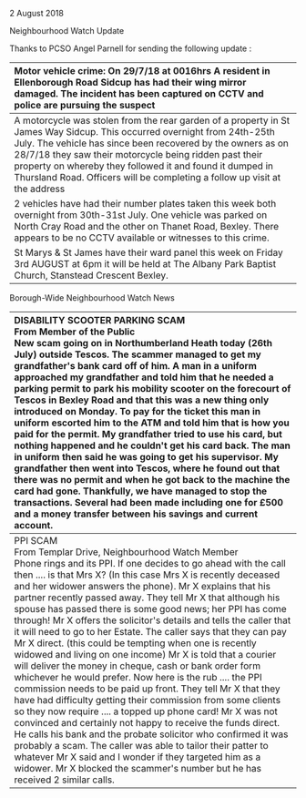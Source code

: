2 August 2018

Neighbourhood Watch Update

Thanks to PCSO Angel Parnell for sending the following update :

| Motor vehicle crime: On 29/7/18 at 0016hrs A resident in Ellenborough Road Sidcup has had their wing mirror damaged. The incident has been captured on CCTV and police are pursuing the suspect                                                                                                                                                                                             |
| :------------------------------------------------------------------------------------------------------------------------------------------------------------------------------------------------------------------------------------------------------------------------------------------------------------------------------------------------------------------------------------------ |
| A motorcycle was stolen from the rear garden of a property in St James Way Sidcup. This occurred overnight from 24th-25th July. The vehicle has since been recovered by the owners as on 28/7/18 they saw their motorcycle being ridden past their property on whereby they followed it and found it dumped in Thursland Road. Officers will be completing a follow up visit at the address |
| 2 vehicles have had their number plates taken this week both overnight from 30th-31st July. One vehicle was parked on North Cray Road and the other on Thanet Road, Bexley. There appears to be no CCTV available or witnesses to this crime.                                                                                                                                               |
| St Marys & St James have their ward panel this week on Friday 3rd AUGUST at 6pm it will be held at The Albany Park Baptist Church, Stanstead Crescent Bexley.                                                                                                                                                                                                                               |

Borough-Wide Neighbourhood Watch News

| DISABILITY SCOOTER PARKING SCAM <br>From Member of the Public <br>New scam going on in Northumberland Heath today (26th July) outside Tescos. The scammer managed to get my grandfather's bank card off of him. A man in a uniform approached my grandfather and told him that he needed a parking permit to park his mobility scooter on the forecourt of Tescos in Bexley Road and that this was a new thing only introduced on Monday. To pay for the ticket this man in uniform escorted him to the ATM and told him that is how you paid for the permit. My grandfather tried to use his card, but nothing happened and he couldn't get his card back. The man in uniform then said he was going to get his supervisor. My grandfather then went into Tescos, where he found out that there was no permit and when he got back to the machine the card had gone. Thankfully, we have managed to stop the transactions. Several had been made including one for £500 and a money transfer between his savings and current account.                                                                                                                                                                                                                                                                                  |
| :---------------------------------------------------------------------------------------------------------------------------------------------------------------------------------------------------------------------------------------------------------------------------------------------------------------------------------------------------------------------------------------------------------------------------------------------------------------------------------------------------------------------------------------------------------------------------------------------------------------------------------------------------------------------------------------------------------------------------------------------------------------------------------------------------------------------------------------------------------------------------------------------------------------------------------------------------------------------------------------------------------------------------------------------------------------------------------------------------------------------------------------------------------------------------------------------------------------------------------------------------------------------------------------------------------------------- |
| PPI SCAM <br>From Templar Drive, Neighbourhood Watch Member <br>Phone rings and its PPI. If one decides to go ahead with the call then .... is that Mrs X? (In this case Mrs X is recently deceased and her widower answers the phone). Mr X explains that his partner recently passed away. They tell Mr X that although his spouse has passed there is some good news; her PPI has come through! Mr X offers the solicitor's details and tells the caller that it will need to go to her Estate. The caller says that they can pay Mr X direct. (this could be tempting when one is recently widowed and living on one income) Mr X is told that a courier will deliver the money in cheque, cash or bank order form whichever he would prefer. Now here is the rub .... the PPI commission needs to be paid up front. They tell Mr X that they have had difficulty getting their commission from some clients so they now require .... a topped up phone card! Mr X was not convinced and certainly not happy to receive the funds direct. He calls his bank and the probate solicitor who confirmed it was probably a scam. The caller was able to tailor their patter to whatever Mr X said and I wonder if they targeted him as a widower. Mr X blocked the scammer's number but he has received 2 similar calls. |
